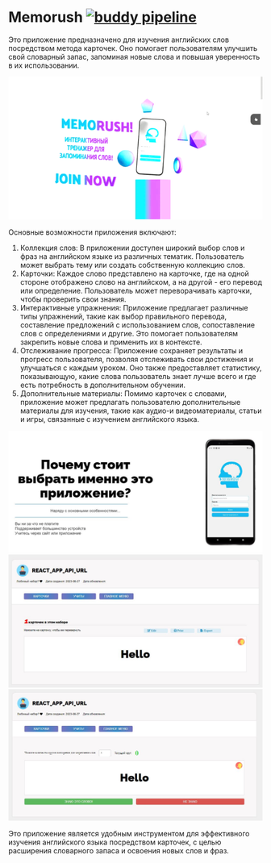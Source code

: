 # Memorush [![buddy pipeline](https://eu.buddy.works/ydubovitsky/memorush-react/pipelines/pipeline/188131/badge.svg?token=eb9bde3273fe291b8d3d8f32dce5ba03049f2abf1010251014b349a243c60a3f "buddy pipeline")](https://eu.buddy.works/ydubovitsky/memorush-react/pipelines/pipeline/188131)

Это приложение предназначено для изучения английских слов посредством метода карточек. Оно помогает пользователям улучшить свой словарный запас, запоминая новые слова и повышая уверенность в их использовании.

![Alt text](src/assets/screens/preview-video.gif)

Основные возможности приложения включают:
1. Коллекция слов: В приложении доступен широкий выбор слов и фраз на английском языке из различных тематик. Пользователь может выбрать тему или создать собственную коллекцию слов.
2. Карточки: Каждое слово представлено на карточке, где на одной стороне отображено слово на английском, а на другой - его перевод или определение. Пользователь может переворачивать карточки, чтобы проверить свои знания.
3. Интерактивные упражнения: Приложение предлагает различные типы упражнений, такие как выбор правильного перевода, составление предложений с использованием слов, сопоставление слов с определениями и другие. Это помогает пользователям закрепить новые слова и применить их в контексте.
4. Отслеживание прогресса: Приложение сохраняет результаты и прогресс пользователя, позволяя отслеживать свои достижения и улучшаться с каждым уроком. Оно также предоставляет статистику, показывающую, какие слова пользователь знает лучше всего и где есть потребность в дополнительном обучении.
5. Дополнительные материалы: Помимо карточек с словами, приложение может предлагать пользователю дополнительные материалы для изучения, такие как аудио-и видеоматериалы, статьи и игры, связанные с изучением английского языка.

![Alt text](src/assets/screens/screen1.JPG)
![Alt text](src/assets/screens/screen2.JPG)
![Alt text](src/assets/screens/screen3.JPG)

Это приложение является удобным инструментом для эффективного изучения английского языка посредством карточек, с целью расширения словарного запаса и освоения новых слов и фраз.